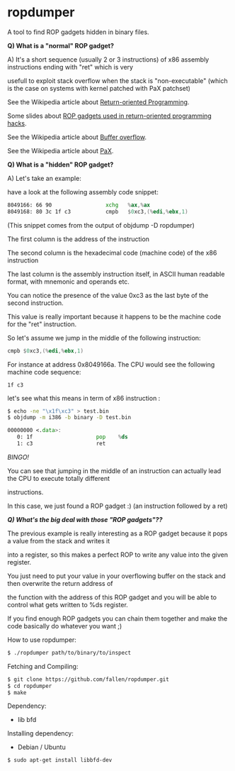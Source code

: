ropdumper
=========


A tool to find ROP gadgets hidden in binary files.


**Q) What is a "normal" ROP gadget?**


A) It's a short sequence (usually 2 or 3 instructions) of x86 assembly instructions ending with "ret" which is very

usefull to exploit stack overflow when the stack is "non-executable" (which is the case on systems with kernel patched with PaX patchset)

See the Wikipedia article about <a href="http://en.wikipedia.org/wiki/Return-oriented_programming">Return-oriented Programming</a>.

Some slides about <a href="http://fr.slideshare.net/null0x00/return-oriented-programming-rop-based-exploits-part-i#btnNext">ROP gadgets used in return-oriented programming hacks</a>.

See the Wikipedia article about <a href="http://en.wikipedia.org/wiki/Buffer_overflow">Buffer overflow</a>.

See the Wikipedia article about <a href="http://en.wikipedia.org/wiki/PaX">PaX</a>.

**Q) What is a "hidden" ROP gadget?**


A) Let's take an example: 


have a look at the following assembly code snippet:

```asm
8049166: 66 90                 xchg   %ax,%ax
8049168: 80 3c 1f c3           cmpb   $0xc3,(%edi,%ebx,1)
```

(This snippet comes from the output of objdump -D ropdumper)

The first column is the address of the instruction

The second column is the hexadecimal code (machine code) of the x86 instruction

The last column is the assembly instruction itself, in ASCII human readable format, with mnemonic and operands etc.



You can notice the presence of the value 0xc3 as the last byte of the second instruction.

This value is really important because it happens to be the machine code for the "ret" instruction.

So let's assume we jump in the middle of the following instruction: 

```asm
cmpb $0xc3,(%edi,%ebx,1)
```

For instance at address 0x8049166a. The CPU would see the following machine code sequence: 

```
1f c3
```

let's see what this means in term of x86 instruction : 

```bash
$ echo -ne "\x1f\xc3" > test.bin
$ objdump -m i386 -b binary -D test.bin
```

```asm
00000000 <.data>:
   0: 1f                    pop    %ds
   1: c3                    ret 
```

*BINGO!*


You can see that jumping in the middle of an instruction can actually lead the CPU to execute totally different

instructions.

In this case, we just found a ROP gadget :) (an instruction followed by a ret)


***Q) What's the big deal with those "ROP gadgets"??***


The previous example is really interesting as a ROP gadget because it pops a value from the stack and writes it

into a register, so this makes a perfect ROP to write any value into the given register.

You just need to put your value in your overflowing buffer on the stack and then overwrite the return address of

the function with the address of this ROP gadget and you will be able to control what gets written to %ds register.


If you find enough ROP gadgets you can chain them together and make the code basically do whatever you want ;)


How to use ropdumper: 

```bash
$ ./ropdumper path/to/binary/to/inspect
```

Fetching and Compiling: 

```bash
$ git clone https://github.com/fallen/ropdumper.git
$ cd ropdumper
$ make
```

Dependency: 


- lib bfd


Installing dependency:


+ Debian / Ubuntu

```bash
$ sudo apt-get install libbfd-dev
```
